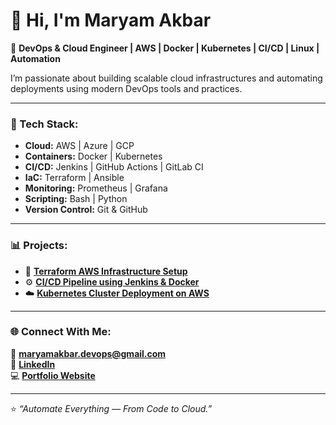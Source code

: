 # 👋 Hi, I'm Maryam Akbar  

🚀 **DevOps & Cloud Engineer | AWS | Docker | Kubernetes | CI/CD | Linux | Automation**

I’m passionate about building scalable cloud infrastructures and automating deployments using modern DevOps tools and practices.

---

### 🧰 Tech Stack:
- **Cloud:** AWS | Azure | GCP  
- **Containers:** Docker | Kubernetes  
- **CI/CD:** Jenkins | GitHub Actions | GitLab CI  
- **IaC:** Terraform | Ansible  
- **Monitoring:** Prometheus | Grafana  
- **Scripting:** Bash | Python  
- **Version Control:** Git & GitHub  

---

### 📊 Projects:
- 🧱 [**Terraform AWS Infrastructure Setup**](https://github.com/maryamakbar-devops/terraform-aws-setup)  
- ⚙️ [**CI/CD Pipeline using Jenkins & Docker**](https://github.com/maryamakbar-devops/jenkins-docker-pipeline)  
- ☁️ [**Kubernetes Cluster Deployment on AWS**](https://github.com/maryamakbar-devops/k8s-aws-deploy)

---

### 🌐 Connect With Me:
📧 **maryamakbar.devops@gmail.com**  
💼 [**LinkedIn**](https://linkedin.com/in/maryamakbar)  
💻 [**Portfolio Website**](https://maryamakbar.dev)

---
⭐️ _“Automate Everything — From Code to Cloud.”_
